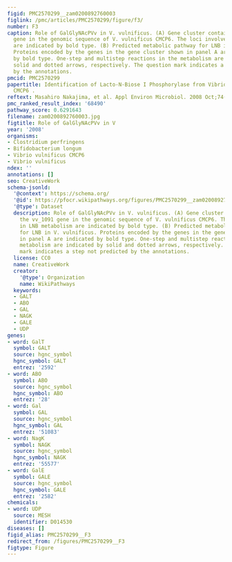 ```yaml
---
figid: PMC2570299__zam0200892760003
figlink: /pmc/articles/PMC2570299/figure/f3/
number: F3
caption: Role of GalGlyNAcPVv in V. vulnificus. (A) Gene cluster containing the vv_1091
  gene in the genomic sequence of V. vulnificus CMCP6. The loci involved in LNB metabolism
  are indicated by bold type. (B) Predicted metabolic pathway for LNB in V. vulnificus.
  Proteins encoded by the genes in the gene cluster shown in panel A are indicated
  by bold type. One-step and multistep reactions in the metabolism are indicated by
  solid and dotted arrows, respectively. The question mark indicates a step not predicted
  by the annotations.
pmcid: PMC2570299
papertitle: Identification of Lacto-N-Biose I Phosphorylase from Vibrio vulnificus
  CMCP6 .
reftext: Masahiro Nakajima, et al. Appl Environ Microbiol. 2008 Oct;74(20):6333-6337.
pmc_ranked_result_index: '68490'
pathway_score: 0.6291643
filename: zam0200892760003.jpg
figtitle: Role of GalGlyNAcPVv in V
year: '2008'
organisms:
- Clostridium perfringens
- Bifidobacterium longum
- Vibrio vulnificus CMCP6
- Vibrio vulnificus
ndex: ''
annotations: []
seo: CreativeWork
schema-jsonld:
  '@context': https://schema.org/
  '@id': https://pfocr.wikipathways.org/figures/PMC2570299__zam0200892760003.html
  '@type': Dataset
  description: Role of GalGlyNAcPVv in V. vulnificus. (A) Gene cluster containing
    the vv_1091 gene in the genomic sequence of V. vulnificus CMCP6. The loci involved
    in LNB metabolism are indicated by bold type. (B) Predicted metabolic pathway
    for LNB in V. vulnificus. Proteins encoded by the genes in the gene cluster shown
    in panel A are indicated by bold type. One-step and multistep reactions in the
    metabolism are indicated by solid and dotted arrows, respectively. The question
    mark indicates a step not predicted by the annotations.
  license: CC0
  name: CreativeWork
  creator:
    '@type': Organization
    name: WikiPathways
  keywords:
  - GALT
  - ABO
  - GAL
  - NAGK
  - GALE
  - UDP
genes:
- word: GalT
  symbol: GALT
  source: hgnc_symbol
  hgnc_symbol: GALT
  entrez: '2592'
- word: ABO
  symbol: ABO
  source: hgnc_symbol
  hgnc_symbol: ABO
  entrez: '28'
- word: Gal
  symbol: GAL
  source: hgnc_symbol
  hgnc_symbol: GAL
  entrez: '51083'
- word: NagK
  symbol: NAGK
  source: hgnc_symbol
  hgnc_symbol: NAGK
  entrez: '55577'
- word: GalE
  symbol: GALE
  source: hgnc_symbol
  hgnc_symbol: GALE
  entrez: '2582'
chemicals:
- word: UDP
  source: MESH
  identifier: D014530
diseases: []
figid_alias: PMC2570299__F3
redirect_from: /figures/PMC2570299__F3
figtype: Figure
---
```

